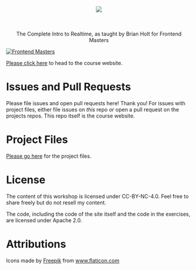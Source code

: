 <h1 align="center"><img style="max-width: 200px" src="/static/courseImage.png" /></h1> <br>

<p align="center">
  The Complete Intro to Realtime, as taught by Brian Holt for Frontend Masters
</p>

[![Frontend Masters](https://static.frontendmasters.com/assets/brand/logos/full.png)][fem]

[Please click here][course] to head to the course website.

# Issues and Pull Requests

Please file issues and open pull requests here! Thank you! For issues with project files, either file issues on _this_ repo _or_ open a pull request on the projects repos. This repo itself is the course website.

# Project Files

[Please go here][project] for the project files.

# License

The content of this workshop is licensed under CC-BY-NC-4.0. Feel free to share freely but do not resell my content.

The code, including the code of the site itself and the code in the exercises, are licensed under Apache 2.0.

# Attributions

Icons made by <a href="https://www.freepik.com" title="Freepik">Freepik</a> from <a href="https://www.flaticon.com/" title="Flaticon">www.flaticon.com</a>

[fem]: https://frontendmasters.com/
[course]: https://btholt.github.io/complete-intro-to-realtime
[project]: https://github.com/btholt/realtime-exercises
